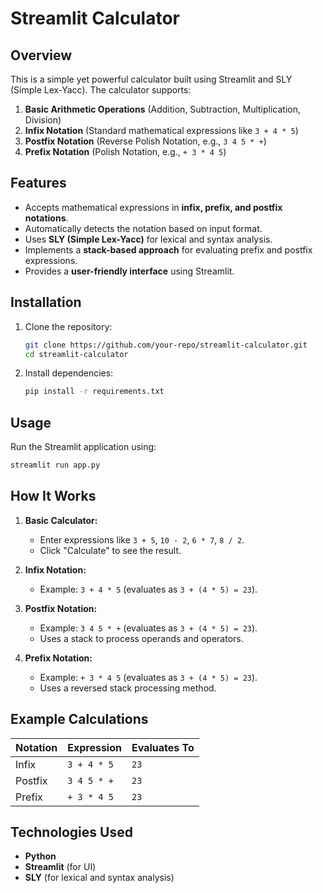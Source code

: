 # Streamlit Calculator

## Overview
This is a simple yet powerful calculator built using Streamlit and SLY (Simple Lex-Yacc). The calculator supports:

1. **Basic Arithmetic Operations** (Addition, Subtraction, Multiplication, Division)
2. **Infix Notation** (Standard mathematical expressions like `3 + 4 * 5`)
3. **Postfix Notation** (Reverse Polish Notation, e.g., `3 4 5 * +`)
4. **Prefix Notation** (Polish Notation, e.g., `+ 3 * 4 5`)

## Features
- Accepts mathematical expressions in **infix, prefix, and postfix notations**.
- Automatically detects the notation based on input format.
- Uses **SLY (Simple Lex-Yacc)** for lexical and syntax analysis.
- Implements a **stack-based approach** for evaluating prefix and postfix expressions.
- Provides a **user-friendly interface** using Streamlit.

## Installation
1. Clone the repository:
   ```sh
   git clone https://github.com/your-repo/streamlit-calculator.git
   cd streamlit-calculator
   ```
2. Install dependencies:
   ```sh
   pip install -r requirements.txt
   ```

## Usage
Run the Streamlit application using:
```sh
streamlit run app.py
```

## How It Works
1. **Basic Calculator:**
   - Enter expressions like `3 + 5`, `10 - 2`, `6 * 7`, `8 / 2`.
   - Click "Calculate" to see the result.

2. **Infix Notation:**
   - Example: `3 + 4 * 5` (evaluates as `3 + (4 * 5) = 23`).

3. **Postfix Notation:**
   - Example: `3 4 5 * +` (evaluates as `3 + (4 * 5) = 23`).
   - Uses a stack to process operands and operators.

4. **Prefix Notation:**
   - Example: `+ 3 * 4 5` (evaluates as `3 + (4 * 5) = 23`).
   - Uses a reversed stack processing method.

## Example Calculations
| Notation  | Expression    | Evaluates To |
|-----------|--------------|--------------|
| Infix     | `3 + 4 * 5`  | `23`         |
| Postfix   | `3 4 5 * +`  | `23`         |
| Prefix    | `+ 3 * 4 5`  | `23`         |

## Technologies Used
- **Python**
- **Streamlit** (for UI)
- **SLY** (for lexical and syntax analysis)



